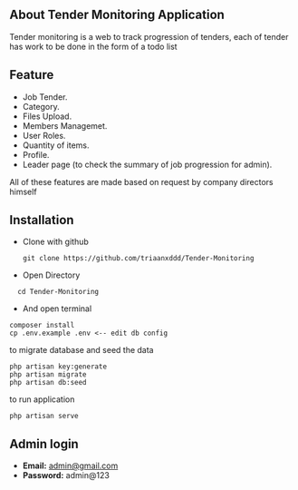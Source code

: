 

## About Tender Monitoring Application

Tender monitoring is a web to track progression of tenders, each of tender has work to be done in the form of a todo list

## Feature

- Job Tender.
- Category.
- Files Upload.
- Members Managemet.
- User Roles.
- Quantity of items.
- Profile.
- Leader page (to check the summary of job progression for admin).

All of these features are made based on request by company directors himself

## Installation
- Clone with github
  ```
  git clone https://github.com/triaanxddd/Tender-Monitoring
  ```
- Open Directory
```
  cd Tender-Monitoring
  ```
- And open terminal
```
composer install
cp .env.example .env <-- edit db config
```

to migrate database and seed the data
```
php artisan key:generate
php artisan migrate
php artisan db:seed
```

to run application
```
php artisan serve
```

## Admin login
- **Email:** admin@gmail.com
- **Password:** admin@123
